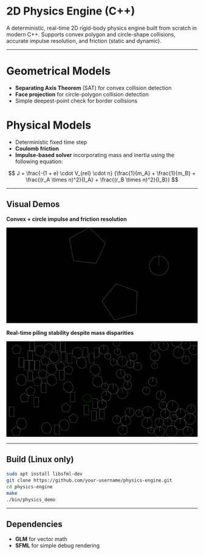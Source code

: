 # 2D Physics Engine (C++)

A deterministic, real-time 2D rigid-body physics engine built from scratch in modern C++.
Supports convex polygon and circle-shape collisions, accurate impulse resolution, and friction (static and dynamic).

---

# Geometrical Models

- **Separating Axis Theorem** (SAT) for convex collision detection
- **Face projection** for circle-polygon collision detection
- Simple deepest-point check for border collisions

# Physical Models

- Deterministic fixed time step
- **Coulomb friction**
- **Impulse-based solver** incorporating mass and inertia using the following equation:

$$
J = \frac{-(1 + e) \cdot V_{rel} \cdot n}
{\frac{1}{m_A} + \frac{1}{m_B} + \frac{(r_A \times n)^2}{I_A} + \frac{(r_B \times n)^2}{I_B}}
$$

---

## Visual Demos

**Convex + circle impulse and friction resolution**

![convexcircle](media/convex_circle_impulse.gif)

**Real-time piling stability despite mass disparities**

![Piling stability under mass disparity](media/50convex_50circle.gif)

---

## Build (Linux only)

```sh
sudo apt install libsfml-dev
git clone https://github.com/your-username/physics-engine.git
cd physics-engine
make
./bin/physics_demo
```

---

## Dependencies

- **GLM** for vector math
- **SFML** for simple debug rendering
